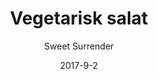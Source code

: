---
title: 'Vegetarisk salat'
tags: Sandwich/salat
description: 'Kålsalat med quinoa. Serveres uden brød.'
price: '65'
color: '#ffffff'
meta:
    id: 61dfb9e4e45c666bdbac86bbf39748b445f1f24e
    parentId: f20f57fa9c3d8bff0902cfb33f350091a3a48d51
    language: da
date: '2017-9-2'
author: 'Sweet Surrender'
---